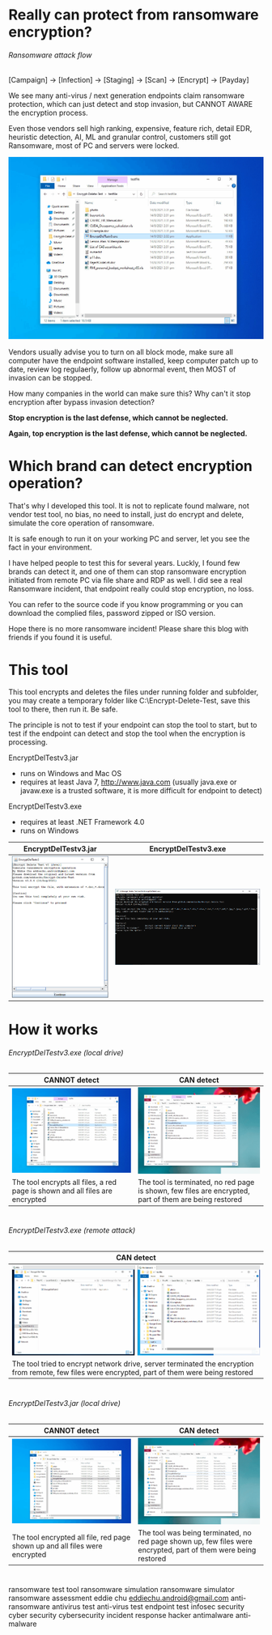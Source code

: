 # Really can protect from ransomware encryption?

###### Ransomware attack flow

[Campaign] -> [Infection] -> [Staging] -> [Scan] -> [Encrypt] -> [Payday]

We see many anti-virus / next generation endpoints claim ransomware protection, which can just detect and stop invasion, but CANNOT AWARE the encryption process.

Even those vendors sell high ranking, expensive, feature rich, detail EDR, heuristic detection, AI, ML and granular control, customers still got Ransomware, most of PC and servers were locked.

![alt text](https://raw.githubusercontent.com/eddiechu/Encrypt-Delete-Test/main/Image/screen10.gif)

Vendors usually advise you to turn on all block mode, make sure all computer have the endpoint software installed, keep computer patch up to date, review log regulaerly, follow up abnormal event, then MOST of invasion can be stopped.

How many companies in the world can make sure this?  Why can't it stop encryption after bypass invasion detection?

**Stop encryption is the last defense, which cannot be neglected.**

**Again, top encryption is the last defense, which cannot be neglected.**


# Which brand can detect encryption operation?

That's why I developed this tool.  It is not to replicate found malware, not vendor test tool, no bias, no need to install, just do encrypt and delete, simulate the core operation of ransomware.

It is safe enough to run it on your working PC and server, let you see the fact in your environment.

I have helped people to test this for several years.  Luckly, I found few brands can detect it, and one of them can stop ransomware encryption initiated from remote PC via file share and RDP as well.  I did see a real Ransomware incident, that endpoint really could stop encryption, no loss.

You can refer to the source code if you know programming or you can download the complied files, password zipped or ISO version.

Hope there is no more ransomware incident!  Please share this blog with friends if you found it is useful.


# This tool

This tool encrypts and deletes the files under running folder and subfolder, you may create a temporary folder like C:\Encrypt-Delete-Test\, save this tool to there, then run it.  Be safe.

The principle is not to test if your endpoint can stop the tool to start, but to test if the endpoint can detect and stop the tool when the encryption is processing.

EncryptDelTestv3.jar
- runs on Windows and Mac OS
- requires at least Java 7, http://www.java.com
(usually java.exe or javaw.exe is a trusted software, it is more difficult for endpoint to detect)


EncryptDelTestv3.exe
- requires at least .NET Framework 4.0
- runs on Windows

| EncryptDelTestv3.jar | EncryptDelTestv3.exe |
|---------------|---------------|
|![alt text](https://raw.githubusercontent.com/eddiechu/Encrypt-Delete-Test/main/Image/screen15.png)|![alt text](https://raw.githubusercontent.com/eddiechu/Encrypt-Delete-Test/main/Image/screen13.png)|


# How it works

###### EncryptDelTestv3.exe (local drive)

| CANNOT detect | CAN detect |
|---------------|---------------|
|![alt text](https://raw.githubusercontent.com/eddiechu/Encrypt-Delete-Test/main/Image/screen10.gif)|![alt text](https://raw.githubusercontent.com/eddiechu/Encrypt-Delete-Test/main/Image/screen13.gif)|
| The tool encrypts all files, a red page is shown and all files are encrypted | The tool is terminated, no red page is shown, few files are encrypted, part of them are being restored |


#

###### EncryptDelTestv3.exe (remote attack)

| CAN detect |
|---------------|
|![alt text](https://raw.githubusercontent.com/eddiechu/Encrypt-Delete-Test/main/Image/screen15.gif)|
|The tool tried to encrypt network drive, server terminated the encryption from remote, few files were encrypted, part of them were being restored|


#

###### EncryptDelTestv3.jar (local drive)

| CANNOT detect | CAN detect |
|---------------|---------------|
|![alt text](https://raw.githubusercontent.com/eddiechu/Encrypt-Delete-Test/main/Image/screen12.gif)|![alt text](https://raw.githubusercontent.com/eddiechu/Encrypt-Delete-Test/main/Image/screen14.gif)|
| The tool encrypted all file, red page shown up and all files were encrypted | The tool was being terminated, no red page shown up, few files were encrypted, part of them were being restored |









#

ransomware test tool
ransomware simulation
ransomware simulator
ransomware assessment
eddie chu
eddiechu.android@gmail.com
anti-ransomware
antivirus test
anti-virus test
endpoint test
infosec
security
cyber security
cybersecurity
incident response
hacker
antimalware
anti-malware
